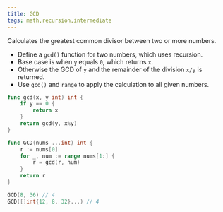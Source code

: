 ```yaml
---
title: GCD
tags: math,recursion,intermediate
---
```


Calculates the greatest common divisor between two or more numbers.

- Define a `gcd()` function for two numbers, which uses recursion.
- Base case is when `y` equals `0`, which returns `x`.
- Otherwise the GCD of `y` and the remainder of the division `x/y` is returned.
- Use `gcd()` and `range` to apply the calculation to all given numbers.

```go
func gcd(x, y int) int {
	if y == 0 {
		return x
	}
	return gcd(y, x%y)
}

func GCD(nums ...int) int {
	r := nums[0]
	for _, num := range nums[1:] {
		r = gcd(r, num)
	}
	return r
}
```

```go
GCD(8, 36) // 4
GCD([]int{12, 8, 32}...) // 4
```

